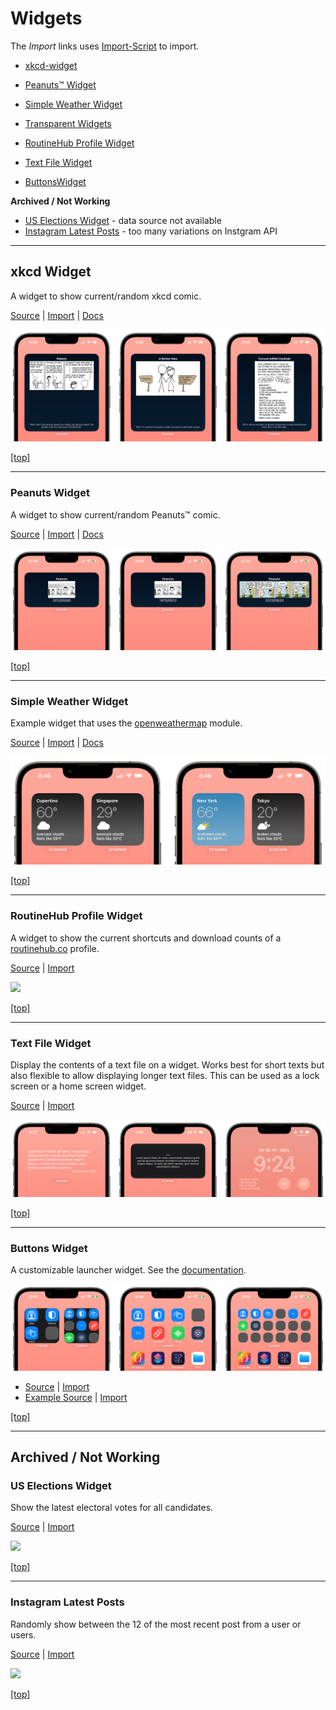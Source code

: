 # Widgets

The _Import_ links uses [Import-Script](../Import-Script/readme.md) to import.


* [xkcd-widget](#xkcd-widget)
* [Peanuts™ Widget](#peanuts-widget)
* [Simple Weather Widget](#simple-weather-widget)
* [Transparent Widgets](#transparent-widgets)

* [RoutineHub Profile Widget](#routinehub-profile-widget)
* [Text File Widget](#text-file-widget)
* [ButtonsWidget](#buttons-widget)

**Archived / Not Working**

* [US Elections Widget](#us-elections-widget) - data source not available
* [Instagram Latest Posts](#instagram-latest-posts) - too many variations on Instgram API


---

## xkcd Widget

A widget to show current/random xkcd comic.

[Source](../source/xkcd.js) | [Import](https://open.scriptable.app/run/Import-Script?url=https://github.com/supermamon/scriptable-scripts/source/xkcd.js) | [Docs](xkcd-widget.md)

![](img/xkcd-widget-crop.png)

[[top]](#widgets)

--- 
### Peanuts Widget

A widget to show current/random Peanuts™ comic.

[Source](../source/peanuts-widget.js) | [Import](https://open.scriptable.app/run/Import-Script?url=https://github.com/supermamon/scriptable-scripts/source/peanuts-widget.js) | [Docs](peanuts-widget.md)

![](img/peanuts-widget-crop.png)

[[top]](#widgets)

---
### Simple Weather Widget

Example widget that uses the [openweathermap](openweathermap.md) module. 

[Source](../source/simple-weather-widget.js) | [Import](https://open.scriptable.app/run/Import-Script?url=https://github.com/supermamon/scriptable-scripts/source/simple-weather-widget.js) | [Docs](openweathermap.md) 

![](img/simple-weather-crop.png)

[[top]](#widgets)

---

### RoutineHub Profile Widget
A widget to show the current shortcuts and download counts of a [routinehub.co](https://routinehub.co) profile. 

[Source](routinehub-widgets/rh-profile-widget.js) | [Import](https://open.scriptable.app/run/Import-Script?url=https://github.com/supermamon/scriptable-scripts/routinehub-widgets/rh-profile-widget.js) 

![](../routinehub-widgets/preview-rhp-sml.jpg)

[[top]](#widgets)

---

### Text File Widget

Display the contents of a text file on a widget. Works best for short texts but also flexible to allow displaying longer text files. 
This can be used as a lock screen or a home screen widget.

[Source](../source/lib-text-file-widget.js) | [Import](https://open.scriptable.app/run/Import-Script?url=https://github.com/supermamon/scriptable-scripts/source/lib-text-file-widget.js)

![three-way screenshot of widget](img/text-file-widget-crop.png)

[[top]](#widgets)

---

### Buttons Widget

A customizable launcher widget. See the [documentation](buttons-widget.md).

![](img/butons-widget-crop.png)

* [Source](../source/buttons-widget.js) | [Import](https://open.scriptable.app/run/Import-Script?url=https://github.com/supermamon/scriptable-scripts/source/buttons-widget.js) 
* [Example Source](../source/buttons-widget-sample.js) | [Import](https://open.scriptable.app/run/Import-Script?url=https://github.com/supermamon/scriptable-scripts/source/buttons-widget-sample.js) 

[[top]](#widgets)

---

## Archived / Not Working

### US Elections Widget
Show the latest electoral votes for all candidates.

[Source](misc/us-elections.js) | [Import](https://open.scriptable.app/run/Import-Script?url=https://github.com/supermamon/scriptable-scripts/misc/us-elections.js)

![](../misc/preview-uspolls.jpg)

[[top]](#widgets)

---
### Instagram Latest Posts
Randomly show between the 12 of the most recent post from a user or users.

[Source](https://github.com/supermamon/scriptable-instagram-widgets/blob/master/ig-latest-post.js) | [Import](https://open.scriptable.app/run/Import-Script?url=https://github.com/supermamon/scriptable-instagram-widgets/ig-latest-post.js)


![](https://raw.githubusercontent.com/supermamon/scriptable-instagram-widgets/master/preview-igl.jpg)

[[top]](#widgets)
